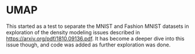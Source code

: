 # UMAP

This started as a test to separate the MNIST and Fashion MNIST datasets in exploration of the density modeling issues described in https://arxiv.org/pdf/1810.09136.pdf.  It has become a deeper dive into this issue though, and code was added as further exploration was done.
